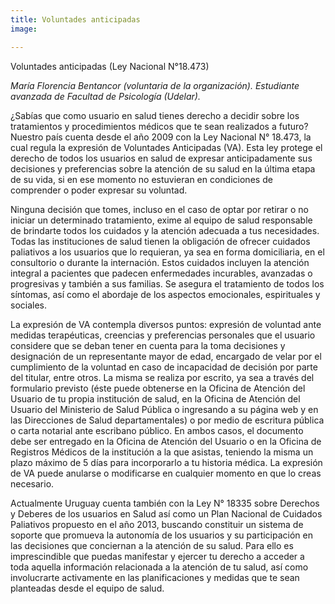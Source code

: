 ```yaml
---
title: Voluntades anticipadas
image: 

---
```


<p class="f4 b lh-title mb2 primary pt4">Voluntades anticipadas (Ley Nacional N°18.473)</p>

_María Florencia Bentancor (voluntaria de la organización). Estudiante avanzada de Facultad de Psicología (Udelar)._


¿Sabías que como usuario en salud tienes derecho a decidir sobre los tratamientos y procedimientos médicos que te sean realizados a futuro? Nuestro país cuenta desde el año 2009 con la Ley Nacional N° 18.473, la cual regula la expresión de Voluntades Anticipadas (VA). Esta ley protege el derecho de todos los usuarios en salud de expresar anticipadamente sus  decisiones y preferencias sobre la atención de su salud en la última etapa de su vida, si en ese momento no estuvieran en condiciones de comprender o poder expresar su voluntad.

Ninguna decisión que tomes, incluso en el caso de optar por retirar o no iniciar un determinado tratamiento, exime al equipo de salud responsable de brindarte todos los cuidados y la atención adecuada a tus necesidades. Todas las instituciones de salud tienen la obligación de ofrecer cuidados paliativos a los usuarios que lo requieran, ya sea en forma domiciliaria, en el consultorio o durante la internación. Estos cuidados incluyen la atención integral a pacientes que padecen enfermedades incurables, avanzadas o progresivas y también a sus familias. Se asegura el tratamiento de todos los síntomas, así como el abordaje de los aspectos emocionales, espirituales y sociales.

La expresión de VA contempla diversos puntos: expresión de voluntad ante medidas terapéuticas, creencias y preferencias personales que el usuario considere  que se deban tener en cuenta para la toma decisiones y designación de un representante mayor de edad, encargado de velar por el cumplimiento de la voluntad en caso de incapacidad de decisión por parte del titular, entre otros. La misma se realiza por escrito, ya sea a través  del formulario previsto (éste puede obtenerse en la Oficina de Atención del Usuario de tu propia institución de salud, en la Oficina de Atención del Usuario del Ministerio de Salud Pública o ingresando a su página web y en las Direcciones de Salud departamentales) o por medio de escritura pública o carta notarial ante escribano público. En ambos casos, el documento debe ser entregado en la Oficina de Atención del Usuario o en la Oficina de Registros Médicos de la institución a la que asistas, teniendo la misma un plazo máximo de 5 días para incorporarlo a tu historia médica. La expresión de VA puede anularse o modificarse en cualquier momento en que lo creas necesario.

Actualmente Uruguay cuenta también con la Ley N° 18335 sobre Derechos y Deberes de los usuarios en Salud así como un Plan Nacional de Cuidados Paliativos propuesto en el año 2013, buscando constituir un sistema de soporte que promueva la autonomía de los usuarios y su participación en las decisiones que conciernan a la atención de su salud. Para ello es imprescindible que puedas manifestar y ejercer tu derecho a acceder a toda aquella información relacionada a la atención de tu salud, así como involucrarte activamente en las planificaciones y medidas que te sean planteadas desde el equipo de salud.


<!--
**Bibliografía**

Ley N°18335: Pacientes y Usuarios de los Servicios de Salud. Derechos y Obligaciones, 2008. Recuperado de: https://legislativo.parlamento.gub.uy/temporales/leytemp595478.htm

Ley N°18473: Voluntad Anticipada. República Oriental del Uruguay, 2009. Recuperado de: https://legislativo.parlamento.gub.uy/temporales/leytemp3647149.htm

Plan Nacional de Cuidados Paliativos. Ministerio de Salud Pública, 2013. Recuperado de: http://www.msp.gub.uy/sites/default/files/PLAN%20NACIONAL%20CP%20VERSION%20SETIEMBRE%202013.pdf
-->